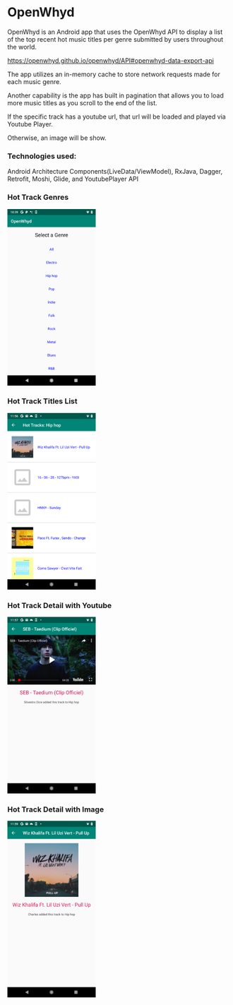 # OpenWhyd

OpenWhyd is an Android app that uses the OpenWhyd API to display a list of the top recent hot music titles per genre submitted by users throughout the world.

https://openwhyd.github.io/openwhyd/API#openwhyd-data-export-api

The app utilizes an in-memory cache to store network requests made for each music genre.

Another capability is the app has built in pagination that allows you to load more music titles as you scroll to the end of the list. 

If the specific track has a youtube url, that url will be loaded and played via Youtube Player.

Otherwise, an image will be show.

### Technologies used:
Android Architecture Components(LiveData/ViewModel), RxJava, Dagger, Retrofit, Moshi, Glide, and YoutubePlayer API

### Hot Track Genres

<img src=https://github.com/sidthekidgowda/OpenWhyd/blob/master/app/src/main/res/drawable/first_screen.png width="200" height="400">

### Hot Track Titles List

<img src=https://github.com/sidthekidgowda/OpenWhyd/blob/master/app/src/main/res/drawable/hottracks.png width="200" height="400">

### Hot Track Detail with Youtube

<img src=https://github.com/sidthekidgowda/OpenWhyd/blob/master/app/src/main/res/drawable/youtube.png width="200" height="400">

### Hot Track Detail with Image

<img src=https://github.com/sidthekidgowda/OpenWhyd/blob/master/app/src/main/res/drawable/details.png width="200" height="400">



